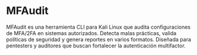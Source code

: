 # MFAudit
MFAudit es una herramienta CLI para Kali Linux que audita configuraciones de MFA/2FA en sistemas autorizados. Detecta malas prácticas, valida políticas de seguridad y genera reportes en varios formatos. Diseñada para pentesters y auditores que buscan fortalecer la autenticación multifactor.
